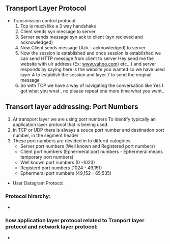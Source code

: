 ## Transport Layer Protocol
* Transmission control protocol.
  1. Tcp is much like a 3 way handshake 
  2. Client sends syn message to server 
  3. Server sends message syn ack to client (syn recieved and acknowledged)
  4. Now Client sends message (Ack - acknowledged) to server 
  5. Now the session is established and once session is established we can send HTTP message from client to server
      Hey send me the website with ulr address (Ex: www.yahoo.com) etc...)
      and server responds by saying here is the website you wanted 
      so  we have used layer 4 to establish the session 
      and layer 7 to send the original message 
   6. So with TCP we have a way of navigating the conversation like Yes I got what you wnat , no please repeat one more time
   what you want..

## Transort layer addressing: Port Numbers
1. At transport layer we are using port numbers To identify typically an application layer protocol that is beeing used.
2. In TCP or UDP there is always a souce port number and destination port number, in the segment header
3. These port numbers are devided in to differnt catogiries 
    * Server port numbers (Well known and Registered port numbers)
    * Client port numbers (Ephermeral port numbers - Ephermeral means temporary port numbers)
    * Well known port numbers (0 -1023)
    * Registerd port numbers (1024 - 49,151)
    * Ephermeral port numbers (49,152 - 65,535)

  
* User Datagram Protocol.

### Protocol hirarchy:
*

### how application layer protocol related to Tranport layer protocol and network layer protocol:
*
